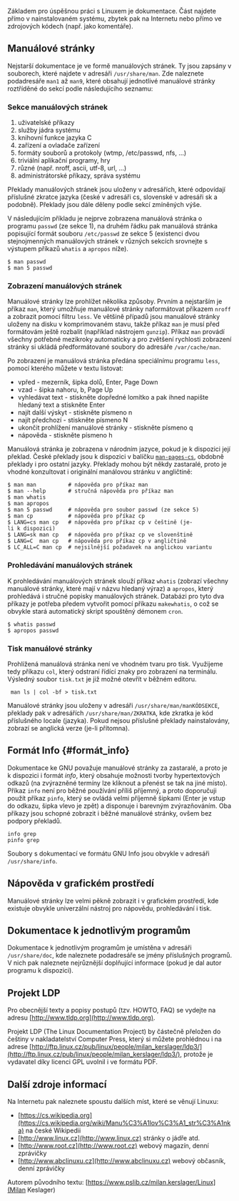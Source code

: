 Základem pro úspěšnou práci s Linuxem je dokumentace. Část najdete přímo
v nainstalovaném systému, zbytek pak na Internetu nebo přímo ve
zdrojových kódech (např. jako komentáře).

Manuálové stránky
-----------------

Nejstarší dokumentace je ve formě manuálových stránek. Ty jsou zapsány v
souborech, které najdete v adresáři `/usr/share/man`. Zde naleznete
podadresáře `man1` až `man9`, které obsahují jednotlivé manuálové
stránky roztříděné do sekcí podle následujícího seznamu:

### Sekce manuálových stránek

1.  uživatelské příkazy
2.  služby jádra systému
3.  knihovní funkce jazyka C
4.  zařízení a ovladače zařízení
5.  formáty souborů a protokoly (wtmp, /etc/passwd, nfs, \...)
6.  triviální aplikační programy, hry
7.  různé (např. nroff, ascii, utf-8, url, \...)
8.  administrátorské příkazy, správa systému

Překlady manuálových stránek jsou uloženy v adresářích, které odpovídají
příslušné zkratce jazyka (české v adresáři cs, slovenské v adresáři sk a
podobně). Překlady jsou dále děleny podle sekcí zmíněných výše.

V následujícím příkladu je nejprve zobrazena manuálová stránka o
programu `passwd` (ze sekce 1), na druhém řádku pak manuálová stránka
popisující formát souboru `/etc/passwd` ze sekce 5 (existenci dvou
stejnojmenných manuálových stránek v různých sekcích srovnejte s
výstupem příkazů `whatis` a `apropos` níže).

`$ man passwd`\
`$ man 5 passwd`

### Zobrazení manuálových stránek

Manuálové stránky lze prohlížet několika způsoby. Prvním a nejstarším je
příkaz `man`, který umožňuje manuálové stránky naformátovat příkazem
`nroff` a zobrazit pomocí filtru `less`. Ve většině případů jsou
manuálové stránky uloženy na disku v komprimovaném stavu, takže příkaz
`man` je musí před formátovám ještě rozbalit (například nástrojem
`gunzip`). Příkaz `man` provádí všechny potřebné mezikroky automaticky a
pro zvětšení rychlosti zobrazení stránky si ukládá předformátované
soubory do adresáře `/var/cache/man`.

Po zobrazení je manuálová stránka předána speciálnímu programu `less`,
pomocí kterého můžete v textu listovat:

-   vpřed - mezerník, šipka dolů, Enter, Page Down
-   vzad - šipka nahoru, b, Page Up
-   vyhledávat text - stiskněte dopředné lomítko a pak ihned napište
    hledaný text a stiskněte Enter
-   najít další výskyt - stiskněte písmeno n
-   najít předchozí - stiskněte písmeno N
-   ukončit prohlížení manuálové stránky - stiskněte písmeno q
-   nápověda - stiskněte písmeno h

Manuálová stránka je zobrazena v národním jazyce, pokud je k dispozici
její překlad. České překlady jsou k dispozici v balíčku
[`man-pages-cs`](man-pages-cs "wikilink"), obdobně překlady i pro
ostatní jazyky. Překlady mohou být někdy zastaralé, proto je vhodné
konzultovat i originální manálovou stránku v angličtině:

`$ man man          # nápověda pro příkaz man`\
`$ man --help       # stručná nápověda pro příkaz man`\
`$ man whatis`\
`$ man apropos`\
`$ man 5 passwd     # nápověda pro soubor passwd (ze sekce 5)`\
`$ man cp           # nápověda pro příkaz cp`\
`$ LANG=cs man cp   # nápověda pro příkaz cp v češtině (je-li k dispozici)`\
`$ LANG=sk man cp   # nápověda pro příkaz cp ve slovenštině`\
`$ LANG=C  man cp   # nápověda pro příkaz cp v angličtině`\
`$ LC_ALL=C man cp  # nejsilnější požadavek na anglickou variantu`

### Prohledávání manuálových stránek

K prohledávání manuálových stránek slouží příkaz `whatis` (zobrazí
všechny manuálové stránky, které mají v názvu hledaný výraz) a
`apropos`, který prohledává i stručné popisky manuálových stránek.
Databázi pro tyto dva příkazy je potřeba předem vytvořit pomocí příkazu
`makewhatis`, o což se obvykle stará automatický skript spouštěný
démonem `cron`.

`$ whatis passwd`\
`$ apropos passwd`

### Tisk manuálové stránky

Prohlížená manuálová stránka není ve vhodném tvaru pro tisk. Využijeme
tedy příkazu `col`, který odstraní řídící znaky pro zobrazení na
terminálu. Výsledný soubor `tisk.txt` je již možné otevřít v běžném
editoru.

` man ls | col -bf > tisk.txt`

Manuálové stránky jsou uloženy v adresáři `/usr/share/man/manKÓDSEKCE`,
překlady pak v adresářích `/usr/share/man/ZKRATKA`, kde zkratka je kód
příslušného locale (jazyka). Pokud nejsou příslušné překlady
nainstalovány, zobrazí se anglická verze (je-li přítomna).

Formát Info {#formát_info}
-----------

Dokumentace ke GNU považuje manuálové stránky za zastaralé, a proto je k
dispozici i formát *info*, který obsahuje možnosti tvorby hypertextových
odkazů (na zvýrazněné termíny lze kliknout a přenést se tak na jiné
místo). Příkaz `info` není pro běžné používání příliš příjemný, a proto
doporučuji použít příkaz `pinfo`, který se ovládá velmi příjemně šipkami
(Enter je vstup do odkazu, šipka vlevo je zpět) a disponuje i barevným
zvýrazňováním. Oba příkazy jsou schopné zobrazit i běžné manuálové
stránky, ovšem bez podpory překladů.

`info grep`\
`pinfo grep`

Soubory s dokumentací ve formátu GNU Info jsou obvykle v adresáři
`/usr/share/info`.

Nápověda v grafickém prostředí
------------------------------

Manuálové stránky lze velmi pěkně zobrazit i v grafickém prostředí, kde
existuje obvykle univerzální nástroj pro nápovědu, prohledávání i tisk.

Dokumentace k jednotlivým programům
-----------------------------------

Dokumentace k jednotlivým programům je umístěna v adresáři
`/usr/share/doc`, kde naleznete podadresáře se jmény příslušných
programů. V nich pak naleznete nejrůznější doplňující informace (pokud
je dal autor programu k dispozici).

Projekt LDP
-----------

Pro obecnější texty a popisy postupů (tzv. HOWTO, FAQ) se vydejte na
adresu [http://www.tldp.org](http://www.tldp.org).

Projekt LDP (The Linux Documentation Project) by částečně přeložen do
češtiny v nakladatelství Computer Press, který si můžete prohlédnou i na
adrese [http://ftp.linux.cz/pub/linux/people/milan_kerslager/ldp3/](http://ftp.linux.cz/pub/linux/people/milan_kerslager/ldp3/),
protože je vydavatel díky licenci GPL uvolnil i ve formátu PDF.

Další zdroje informací
----------------------

Na Internetu pak naleznete spoustu dalších míst, které se věnují Linuxu:

- [https://cs.wikipedia.org](https://cs.wikipedia.org/wiki/Manu%C3%A1lov%C3%A1_str%C3%A1nka) na české Wikipedii
- [http://www.linux.cz](http://www.linux.cz) stránky o jádře atd.
- [http://www.root.cz](http://www.root.cz) webový magazín, denní zprávičky
- [http://www.abclinuxu.cz](http://www.abclinuxu.cz) webový občasník, denní zprávičky

Autorem původního textu: [https://www.pslib.cz/milan.kerslager/Linux](Milan Keslager)